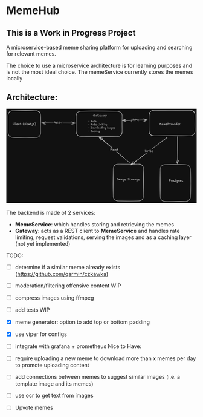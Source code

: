 # MemeHub

## **This is a Work in Progress Project**

A microservice-based meme sharing platform for uploading and searching for relevant memes.

The choice to use a microservice architecture is for learning purposes and is not the most ideal choice.
The memeService currently stores the memes locally

## Architecture:

![system designs](https://github.com/BassemHalim/memeDB/blob/master/docs/System_Design.png?raw=true)

The backend is made of 2 services:

-   **MemeService**: which handles storing and retrieving the memes
-   **Gateway**: acts as a REST client to **MemeService** and handles rate limiting, request validations, serving the images and as a caching layer (not yet implemented)

TODO:

-   [ ] determine if a similar meme already exists (https://github.com/qarmin/czkawka)
-   [ ] moderation/filtering offensive content WIP
-   [ ] compress images using ffmpeg
-   [ ] add tests WIP
-   [x] meme generator: option to add top or bottom padding 
-   [x] use viper for configs
-   [ ] integrate with grafana + prometheus
Nice to Have:
-   [ ] require uploading a new meme to download more than x memes per day to promote uploading content
-   [ ] add connections between memes to suggest similar images (i.e. a template image and its memes)
-   [ ] use ocr to get text from images
-   [ ] Upvote memes

